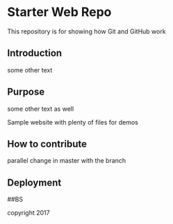 # Starter Web Repo

This repository is for showing how Git and GitHub work

## Introduction

 some  other text

## Purpose

 some other text as well

Sample website with plenty of files for demos

## How to contribute

parallel change in  master with the branch

## Deployment

##BS

copyright 2017